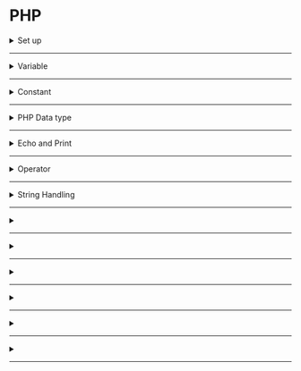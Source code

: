 # PHP
<!-- 
================================================================
============================ Set up ============================ 
================================================================
-->
<details>
  <summary>Set up </summary>
  <ul>
    <li> <a href="http://php.net/downloads.php">Download PHP</a> at - http://php.net/downloads.php <br></li>
    <li> <a href="https://www.apachelounge.com/download/">Download apache</a> at - https://www.apachelounge.com/download/ <br></li>
    <li> <a href="https://www.python.org/downloads/">Download python</a> at - https://www.python.org/downloads/ <br></li>
    <li> <a href="https://www.mysql.com/downloads/">Download mySQL</a> at - https://www.mysql.com/downloads/ <br></li>
    <li>Change file</li>
  </ul>
   
</details>

- - - -

<!-- 
================================================================
=========================== Variable =========================== 
================================================================
-->

<details>
  <summary>Variable</summary>
  
  ```
  $x = 5;
  ```
  - Start with $
  - Name:
    - Must start with a leter or underscore
    - Cannot start with number
    - Only contain A-z, 0-9, and _
    - Case sensitive
   
  - Scope:
    - Local
      - Declair inside a function
      - Work only in the function
      
      ```
      function test() {
        $x = 15;
        echo "x = $x";
      }
      ```
      
      - Static: 
        - Value of variable won't be delete when function call done
      
        ```
        function myTest() {

          static $x = 0;
          echo $x;
          $x++;
        }

        myTest(); // result 0
        myTest(); // result 1
        myTest(); // result 2
        ```
      
    - Global
      - Declair outside any function
      - Work anywhere in php scope
     
       ```
       <?php
          $x = 5; // global scope

          function myTest() {
              // using x inside this function will generate an error
              echo "<p>Variable x inside function is: $x</p>";
          } 
          myTest();

          echo "<p>Variable x outside function is: $x</p>";
       ?>
       ```


    - Supper Global
      - https://www.w3schools.com/php/php_superglobals.asp
      - $GLOBALS: access global variables from anywhere in the PHP script (also from within functions or methods).
      - $_SERVER: holds information about headers, paths, and script locations
      - $_REQUEST: collect data after submitting an HTML form
      - $_POST: collect form data after submitting an HTML form with method="post". Also widely used to pass variables</li>
      - $_GET: collect form data after submitting an HTML form with method="get". Also collect data sent in the URL</li>
      - $_FILES
      - $_ENV
      - $_COOKIE
      - $_SESSION
</details>


- - - - - - - -


<!-- 
================================================================
=========================== Constant ===========================
================================================================
-->

<details>
  <summary>Constant</summary>
  
  ```
  define(name, value, case-insensitive) 
  ```  
  - name: Specifies the name of the constant
  - value: Specifies the value of the constant
  - Case-insensitive: Specifies whether the constant name should be case-insensitive. Default is false
  - Constants are automatically global and can be used across the entire script.
</details>

- - - -

<!-- 
================================================================
========================= PHP Data type ========================
================================================================
-->

<details>
  <summary>PHP Data type</summary>
  
  - String
  - Integer
  - Float (floating point numbers - also called double)
  - Boolean
  - Array
  - Object
  - NULL
  - Resource

</details>

- - - -

<!-- 
================================================================
======================== Echo and Print ========================
================================================================
-->

<details>
  <summary>Echo and Print</summary>
  
  - Echo and Print use to output data to the screen
  - Echo
    - Has no return value
    - Can take multiple parameters
    - Faster than print
    
    ```
    <?php
      $a = 5;
      echo "Double quote : a = \$a = $a <br>";          //  Double quote : a = $a = 5 
      echo 'Single quote : a = $a = $a <br>';           //  Single quote : a = $a = $a  <-- print out character, does not regconize variable
      echo "Double quote .\$a: a = $a = ".$a."<br>";    //  Double quote .$a: a = 5 = 5
      echo 'Single quote .$a: a = $a = '.$a . '<br>';   //  Single quote .$a: a = $a = 5
    ?>
    ```
  - Print
    - Has a return value of 1 so it can be used in expressions
    - Can take one argument
    
    ```
    <?php
      $a = 5;
      print "Double quote : a = \$a = $a <br>";         //  Double quote : a = $a = 5 
      print 'Single quote : a = $a = $a <br>';          //  Single quote : a = $a = $a 
      print "Double quote .{$a}: a = $a = ".$a."<br>";  //  Double quote .5: a = 5 = 5
      print 'Single quote .$a: a = $a = '.$a . '<br>';  //  Single quote .$a: a = $a = 5
    ?>
    ```
  
</details>

- - - -

<!-- 
================================================================
=========================== Operator ===========================
================================================================
-->

<details>
  <summary>Operator</summary>
  
Operator      |               | Function        |Comparison    | 
------------- | ------------- | -------------   | -------------|
"+"           | +=            | Add             | != , <> , !==
"-"           | -=            | Subtract        | == , ===
"*"           | *=            | Multiple        | > , >= , >==
**            | **=           | Power           | < , <= , <==
/             | /=            | Divide          | max "=": check type
%             | %=            | Mod             
.             | .=            | Concatenate string  |
  
</details>

- - - -

<!-- 
================================================================
======================= String Handling ========================
================================================================
-->

<details>
  <summary>String Handling</summary>
  <p> </p>
  <details>
    <summary>strlen</summary>
    <li>strlen : return number of characters in the string</li>
  
  ```
  echo strlen("1 22 333");  // 8
  ```
  </details>

  <details>
    <summary>str_word_cound</summary>
    <li>str_word_count : return number of word of the string</li>
  
  ```
  echo str_word_count("0 1a b2 3 444 name");  //3
  ```
   <li>0", "3", and "444" are contain all number, so they're not be counted</li>
  </details>
  <details>
    <summary>strrev</summary>

  </details>
  <details>
    <summary>strpos</summary>

  </details>
  <details>
    <summary>str_replace</summary>

  </details>
  <details>
    <summary></summary>

  </details>
  <details>
    <summary></summary>

  </details>
  <details>
    <summary></summary>

  </details>
  <details>
    <summary></summary>

  </details>
  <details>
    <summary></summary>

  </details>
</details>

- - - -

<!-- 
================================================================
=========================== Constant ===========================
================================================================
-->

<details>
  <summary></summary>
</details>

- - - -

<!-- 
================================================================
=========================== Constant ===========================
================================================================
-->

<details>
  <summary></summary>
</details>


- - - -

<!-- 
================================================================
=========================== Constant ===========================
================================================================
-->

<details>
  <summary></summary>
</details>

- - - -

<!-- 
================================================================
=========================== Constant ===========================
================================================================
-->

<details>
  <summary></summary>
</details>

- - - -

<!-- 
================================================================
=========================== Constant ===========================
================================================================
-->

<details>
  <summary></summary>
</details>

- - - -

<!-- 
================================================================
=========================== Constant ===========================
================================================================
-->

<details>
  <summary></summary>
</details>

- - - -




